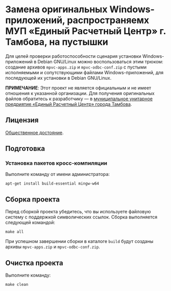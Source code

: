 # Замена оригинальных Windows-приложений, распространяемх МУП «Единый Расчетный Центр» г. Тамбова, на пустышки

Для целей проверки работоспособности сценария установки Windows-приложений в Debian GNU/Linux можно воспользоваться этим трюком: создание архивов `mpvc-apps.zip` и `mpvc-odbc-conf.zip` с пустыми исполняемыми и сопутствующими файлами Windows-приложений, для последующей их установки в Debian GNU/Linux.

**ПРИМЕЧАНИЕ**: Этот проект не является официальным и не имеет отношения к указанной организации. Для получения оригинальных файлов обратитесь к разработчику — в [муниципальное унитарное предриятие «Единый Расчетный Центр» города Тамбова](MPVC.md).

## Лицензия

[Общественное достояние](UNLICENSE).

## Подготовка

### Установка пакетов кросс-компиляции

Выполните команду от имени администратора:

```
apt-get install build-essential mingw-w64
```

## Сборка проекта

Перед сборкой проекта убедитесь, что вы используете файловую систему с поддержкой символических ссылок. Сборка выполняется следующей командой:

```
make all
```

При успешном завершении сборки в каталоге `build` будут созданы архивы `mpvc-apps.zip` и `mpvc-odbc-conf.zip`.

## Очистка проекта

Выполните команду:

```
make clean
```
